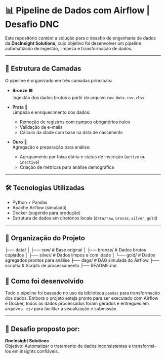 # 📊 Pipeline de Dados com Airflow | Desafio DNC

Este repositório contém a solução para o desafio de engenharia de dados da **DncInsight Solutions**, cujo objetivo foi desenvolver um pipeline automatizado de ingestão, limpeza e transformação de dados.

---

## 🧱 Estrutura de Camadas

O pipeline é organizado em três camadas principais:

- **Bronze** 🟫  
  Ingestão dos dados brutos a partir do arquivo `raw_data.csv.xlsx`.

- **Prata** 🥈  
  Limpeza e enriquecimento dos dados:
  - Remoção de registros com campos obrigatórios nulos
  - Validação de e-mails
  - Cálculo da idade com base na data de nascimento

- **Ouro** 🥇  
  Agregação e preparação para análise:
  - Agrupamento por faixa etária e status de inscrição (`active` ou `inactive`)
  - Criação de métricas para análise demográfica

---

## 🛠️ Tecnologias Utilizadas

- Python + Pandas
- Apache Airflow (simulado)
- Docker (sugerido para produção)
- Estrutura de dados em diretórios locais (`data/raw`, `bronze`, `silver`, `gold`)

---

## 📁 Organização do Projeto

├── data/
│ ├── raw/ # Base original
│ ├── bronze/ # Dados brutos copiados
│ ├── silver/ # Dados limpos e com idade
│ └── gold/ # Dados agregados prontos para análise
├── dags/ # DAG simulada do Airflow
├── scripts/ # Scripts de processamento
├── README.md


## 🚀 Como foi desenvolvido

Todo o pipeline foi baseado no uso da biblioteca `pandas` para transformação dos dados. Embora o projeto esteja pronto para ser executado com Airflow e Docker, todos os dados processados foram gerados e entregues em arquivos `.csv` para facilitar a visualização e submissão.

---

## 📎 Desafio proposto por:

**DncInsight Solutions**  
Objetivo: Automatizar o tratamento de dados inconsistentes e transformá-los em insights confiáveis.
